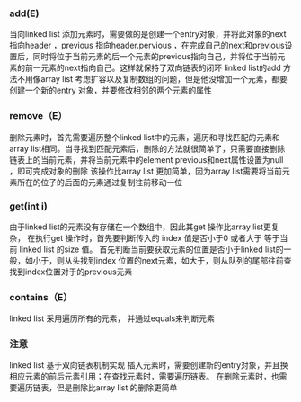 ### add(E)

当向linked list 添加元素时，需要做的是创建一个entry对象，并将此对象的next指向header ，previous 指向header.pervious ，在完成自己的next和previous设置后，同时将位于当前元素的后一个元素的previous指向自己，并将位于当前元素的前一元素的next指向自己。这样就保持了双向链表的闭环
linked list的add 方法不用像array list 考虑扩容以及复制数组的问题，但是他没增加一个元素，都要创建一个新的entry 对象，并要修改相邻的两个元素的属性

### remove（E）
删除元素时，首先需要遍历整个linked list中的元素，遍历和寻找匹配的元素和array list相同。当寻找到匹配元素后，删除的方法就很简单了，只需要直接删除链表上的当前元素，并将当前元素中的element previous和next属性设置为null ，即可完成对象的删除
该操作比array list 更加简单，因为array list需要将当前元素所在的位子的后面的元素通过复制往前移动一位

### get(int i)
由于linked list的元素没有存储在一个数组中，因此其get 操作比array list更复杂， 在执行get 操作时，首先要判断传入的 index 值是否小于0 或者大于 等于当前 linked list 的size 值。 
首先判断当前要获取元素的位置是否小于linked list的一般，如小于，则从头找到index 位置的next元素，如大于，则从队列的尾部往前查找到index位置对于的previous元素

### contains（E）
linked list 采用遍历所有的元素， 并通过equals来判断元素

### 注意
linked list 基于双向链表机制实现
插入元素时，需要创建新的entry对象，并且换相应元素的前后元素引用；在查找元素时，需要遍历链表。 在删除元素时，也需要遍历链表，但是删除比array list 的删除更简单